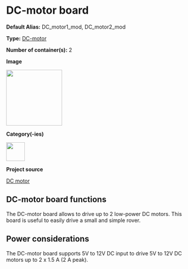 # DC-motor board

<div className="cust_sheet" markdown="1">
<p className="cust_sheet-title" markdown="1"><strong>Default Alias:</strong> DC_motor1_mod, DC_motor2_mod</p>
<p className="cust_sheet-title" markdown="1"><strong>Type:</strong> <a href="../../software/containers_list/dc-motor.md">DC-motor</a></p>
<p className="cust_sheet-title" markdown="1"><strong>Number of container(s):</strong> 2</p>
<p className="cust_sheet-title" markdown="1"><strong>Image</strong></p>
<p className="cust_indent" markdown="1"><img height="150" src="/img/dc-motor-container.png" alt="" /></p>
<p className="cust_sheet-title" markdown="1"><strong>Category(-ies)</strong></p>
<p className="cust_indent" markdown="1">
<img height="50" src="/img/sticker-actuation.png" title="Actuation" alt="" />
</p>
<p className="cust_sheet-title" markdown="1"><strong>Project source </strong></p>
<a className="github-button" data-size="large" aria-label="Star Luos-io/Luos on GitHub" href="https://github.com/Luos-io/Examples/blob/master/Projects/l0/Dc_motor" target="_blank">DC motor</a>
</div>

## DC-motor board functions

The DC-motor board allows to drive up to 2 low-power DC motors. This board is useful to easily drive a small and simple rover.

## Power considerations

The DC-motor board supports 5V to 12V DC input to drive 5V to 12V DC motors up to 2 x 1.5 A (2 A peak).
